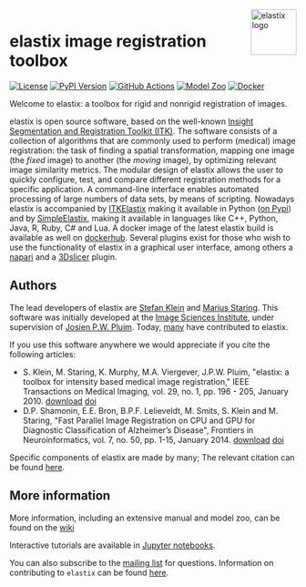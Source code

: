 <a href="https://elastix.lumc.nl/">
  <img src="https://github.com/SuperElastix/elastix/blob/main/dox/art/elastix_logo_full_small.bmp" alt="elastix logo" title="elastix" align="right" height="80" />
</a>

# elastix image registration toolbox #

[![License](https://img.shields.io/badge/License-Apache%202.0-blue.svg)](https://github.com/SuperElastix/elastix/raw/main/LICENSE)
[![PyPI Version](https://img.shields.io/pypi/v/itk-elastix.svg)](https://pypi.python.org/pypi/itk-elastix)
[![GitHub Actions](https://github.com/SuperElastix/elastix/workflows/Elastix/badge.svg)](https://github.com/SuperElastix/elastix/actions)
[![Model Zoo](https://img.shields.io/badge/open-Model%20Zoo-blue.svg)](https://elastix.lumc.nl/modelzoo/)
[![Docker](https://img.shields.io/badge/open-docker%20image-blueviolet.svg)](https://hub.docker.com/repository/docker/superelastix/elastix)

Welcome to elastix: a toolbox for rigid and nonrigid registration of images.

elastix is open source software, based on the well-known [Insight Segmentation and Registration Toolkit (ITK)](https://itk.org/). The software consists of a collection of algorithms that are commonly used to perform (medical) image registration: the task of finding a spatial transformation, mapping one image (the _fixed_ image) to another (the _moving_ image), by optimizing relevant image similarity metrics. The modular design of elastix allows the user to quickly configure, test, and compare different registration methods for a specific application. A command-line interface enables automated processing of large numbers of data sets, by means of scripting.
Nowadays elastix is accompanied by [ITKElastix](https://github.com/InsightSoftwareConsortium/ITKElastix) making it available in Python ([on Pypi](https://pypi.org/project/itk-elastix/)) and by [SimpleElastix](http://simpleelastix.github.io/), making it available in languages like C++, Python, Java, R, Ruby, C# and Lua. A docker image of the latest elastix build is available as well on [dockerhub](https://hub.docker.com/repository/docker/superelastix/elastix). Several plugins exist for those who wish to use the functionality of elastix in a graphical user interface, among others a [napari](https://github.com/SuperElastix/elastix_napari) and a [3Dslicer](https://github.com/lassoan/SlicerElastix) plugin.

## Authors ##

The lead developers of elastix are [Stefan Klein](https://github.com/stefanklein) and [Marius Staring](https://github.com/mstaring). This software was initially developed at the [Image Sciences Institute](http://www.isi.uu.nl), under supervision of [Josien P.W. Pluim](http://www.isi.uu.nl/People/Josien/). Today, [many](https://github.com/SuperElastix/elastix/graphs/contributors) have contributed to elastix.

If you use this software anywhere we would appreciate if you cite the following articles:
- S. Klein, M. Staring, K. Murphy, M.A. Viergever, J.P.W. Pluim, "elastix: a toolbox for intensity based medical image registration," IEEE Transactions on Medical Imaging, vol. 29, no. 1, pp. 196 - 205, January 2010. [download](https://elastix.lumc.nl/marius/publications/2010_j_TMI.php) [doi](http://dx.doi.org/10.1109/TMI.2009.2035616)
- D.P. Shamonin, E.E. Bron, B.P.F. Lelieveldt, M. Smits, S. Klein and M. Staring, "Fast Parallel Image Registration on CPU and GPU for Diagnostic Classification of Alzheimer’s Disease", Frontiers in Neuroinformatics, vol. 7, no. 50, pp. 1-15, January 2014. [download](https://elastix.lumc.nl/marius/publications/2014_j_FNI.php) [doi](http://dx.doi.org/10.3389/fninf.2013.00050)

Specific components of elastix are made by many; The relevant citation can be found [here](https://github.com/SuperElastix/elastix/wiki/How-to-cite-elastix-(components)).

## More information ##

More information, including an extensive manual and model zoo, can be found on the [wiki](https://github.com/SuperElastix/elastix/wiki)

Interactive tutorials are available in [Jupyter notebooks](https://mybinder.org/v2/gh/InsightSoftwareConsortium/ITKElastix/master?urlpath=lab/tree/examples%2FITK_Example01_SimpleRegistration.ipynb).

You can also subscribe to the [mailing list](https://groups.google.com/forum/#!forum/elastix-imageregistration) for questions. Information on contributing to `elastix` can be found [here](CONTRIBUTING.md).
